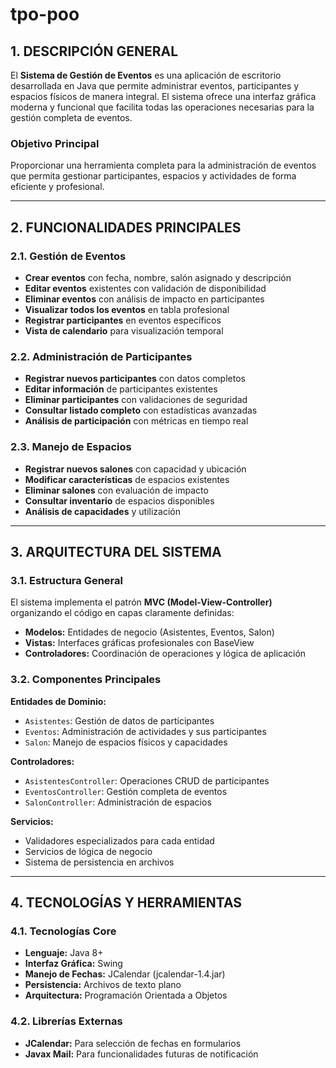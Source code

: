 # tpo-poo

## **1. DESCRIPCIÓN GENERAL**

El **Sistema de Gestión de Eventos** es una aplicación de escritorio desarrollada en Java que permite administrar eventos, participantes y espacios físicos de manera integral. El sistema ofrece una interfaz gráfica moderna y funcional que facilita todas las operaciones necesarias para la gestión completa de eventos.

### **Objetivo Principal**
Proporcionar una herramienta completa para la administración de eventos que permita gestionar participantes, espacios y actividades de forma eficiente y profesional.

---

## **2. FUNCIONALIDADES PRINCIPALES**

### **2.1. Gestión de Eventos**
- **Crear eventos** con fecha, nombre, salón asignado y descripción
- **Editar eventos** existentes con validación de disponibilidad
- **Eliminar eventos** con análisis de impacto en participantes
- **Visualizar todos los eventos** en tabla profesional
- **Registrar participantes** en eventos específicos
- **Vista de calendario** para visualización temporal

### **2.2. Administración de Participantes**
- **Registrar nuevos participantes** con datos completos
- **Editar información** de participantes existentes
- **Eliminar participantes** con validaciones de seguridad
- **Consultar listado completo** con estadísticas avanzadas
- **Análisis de participación** con métricas en tiempo real

### **2.3. Manejo de Espacios**
- **Registrar nuevos salones** con capacidad y ubicación
- **Modificar características** de espacios existentes
- **Eliminar salones** con evaluación de impacto
- **Consultar inventario** de espacios disponibles
- **Análisis de capacidades** y utilización

---

## **3. ARQUITECTURA DEL SISTEMA**

### **3.1. Estructura General**
El sistema implementa el patrón **MVC (Model-View-Controller)** organizando el código en capas claramente definidas:

- **Modelos:** Entidades de negocio (Asistentes, Eventos, Salon)
- **Vistas:** Interfaces gráficas profesionales con BaseView
- **Controladores:** Coordinación de operaciones y lógica de aplicación

### **3.2. Componentes Principales**

**Entidades de Dominio:**
- `Asistentes`: Gestión de datos de participantes
- `Eventos`: Administración de actividades y sus participantes
- `Salon`: Manejo de espacios físicos y capacidades

**Controladores:**
- `AsistentesController`: Operaciones CRUD de participantes
- `EventosController`: Gestión completa de eventos
- `SalonController`: Administración de espacios

**Servicios:**
- Validadores especializados para cada entidad
- Servicios de lógica de negocio
- Sistema de persistencia en archivos

---

## **4. TECNOLOGÍAS Y HERRAMIENTAS**

### **4.1. Tecnologías Core**
- **Lenguaje:** Java 8+
- **Interfaz Gráfica:** Swing
- **Manejo de Fechas:** JCalendar (jcalendar-1.4.jar)
- **Persistencia:** Archivos de texto plano
- **Arquitectura:** Programación Orientada a Objetos

### **4.2. Librerías Externas**
- **JCalendar:** Para selección de fechas en formularios
- **Javax Mail:** Para funcionalidades futuras de notificación
